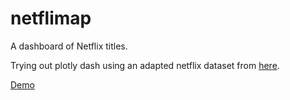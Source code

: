 # netflimap
A dashboard of Netflix titles.

Trying out plotly dash using an adapted netflix dataset from [here](https://www.kaggle.com/shivamb/netflix-shows).

[Demo](https://netflimap.herokuapp.com/)
